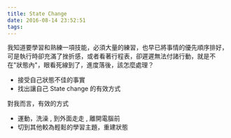 ```yaml
---
title: State Change
date: 2016-08-14 23:52:51
tags:
---
```


我知道要學習和熟練一項技能，必須大量的練習，也早已將事情的優先順序排好，可是執行時卻充滿了挫折感，或者看著行程表，卻遲遲無法付諸行動，就是不在"狀態內"，眼看死線到了，進度落後，該怎麼處理？

* 接受自己狀態不佳的事實
* 找出讓自己 State change 的有效方式

對我而言，有效的方式

* 運動，洗澡 , 到外面走走 , 離開電腦前
* 切到其他較為輕鬆的學習主題，重建狀態

<!--more-->
